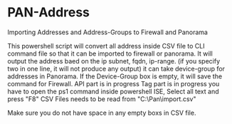 # PAN-Address
Importing Addresses and Address-Groups to Firewall and Panorama

This powershell script will convert all address inside CSV file to CLI command file so that it can be imported to firewall or panorama. 
It will output the address baed on the ip subnet, fqdn, ip-range. (if you specify two in one line, it will not produce any output)
it can take device-group for addresses in Panorama. If the Device-Group box is empty, it will save the command for Firewall. 
API part is in progress
Tag part is in progress
you have to open the ps1 command inside powershell ISE, Select all text and press "F8"
CSV Files needs to be read from "C:\Pan\import.csv"


Make sure you do not have space in any empty boxs in CSV file.

